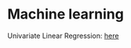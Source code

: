 # Machine learning

Univariate Linear Regression: [here](https://github.com/Oreyato/MachineLearning/tree/main/UnivariateLinearRegression)